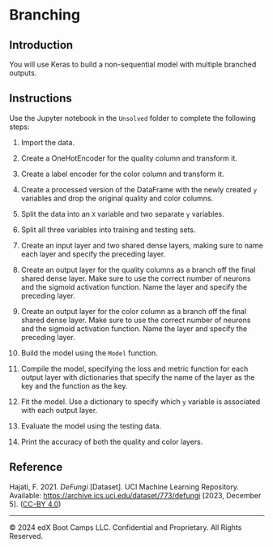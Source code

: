 # Branching

## Introduction

You will use Keras to build a non-sequential model with multiple branched outputs.

## Instructions

Use the Jupyter notebook in the `Unsolved` folder to complete the following steps:

1. Import the data.

2. Create a OneHotEncoder for the quality column and transform it.

3. Create a label encoder for the color column and transform it.

4. Create a processed version of the DataFrame with the newly created `y` variables and drop the original quality and color columns.

5. Split the data into an `X` variable and two separate `y` variables.

6. Split all three variables into training and testing sets.

7. Create an input layer and two shared dense layers, making sure to name each layer and specify the preceding layer.

8. Create an output layer for the quality columns as a branch off the final shared dense layer. Make sure to use the correct number of neurons and the sigmoid activation function. Name the layer and specify the preceding layer.

9. Create an output layer for the color column as a branch off the final shared dense layer. Make sure to use the correct number of neurons and the sigmoid activation function. Name the layer and specify the preceding layer.

10. Build the model using the `Model` function.

11. Compile the model, specifying the loss and metric function for each output layer with dictionaries that specify the name of the layer as the key and the function as the key.

12. Fit the model. Use a dictionary to specify which `y` variable is associated with each output layer.

13. Evaluate the model using the testing data.

14. Print the accuracy of both the quality and color layers.

## Reference

Hajati, F. 2021. *DeFungi* [Dataset]. UCI Machine Learning Repository. Available: https://archive.ics.uci.edu/dataset/773/defungi [2023, December 5]. ([CC-BY 4.0](https://creativecommons.org/licenses/by/4.0/legalcode))

---

&copy; 2024 edX Boot Camps LLC. Confidential and Proprietary. All Rights Reserved.
